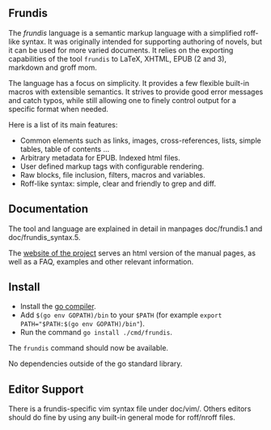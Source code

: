 Frundis
-------

The *frundis* language is a semantic markup language with a simplified
roff-like syntax. It was originally intended for supporting authoring of
novels, but it can be used for more varied documents.  It relies on the
exporting capabilities of the tool `frundis` to LaTeX, XHTML, EPUB (2 and 3),
markdown and groff mom.

The language has a focus on simplicity. It provides a few flexible built-in
macros with extensible semantics. It strives to provide good error messages and
catch typos, while still allowing one to finely control output for a specific
format when needed.

Here is a list of its main features:

+ Common elements such as links, images, cross-references, lists, simple
  tables, table of contents …
+ Arbitrary metadata for EPUB. Indexed html files.
+ User defined markup tags with configurable rendering.
+ Raw blocks, file inclusion, filters, macros and variables.
+ Roff-like syntax: simple, clear and friendly to grep and diff.

Documentation
-------------

The tool and language are explained in detail in manpages doc/frundis.1 and
doc/frundis\_syntax.5.

The [website of the project](https://frundis.tuxfamily.org/) serves an html
version of the manual pages, as well as a FAQ, examples and other relevant
information.

Install
-------

+ Install the [go compiler](https://golang.org/).
+ Add `$(go env GOPATH)/bin` to your `$PATH` (for example `export PATH="$PATH:$(go env GOPATH)/bin"`).
+ Run the command `go install ./cmd/frundis`.
  
The `frundis` command should now be available.

No dependencies outside of the go standard library.

Editor Support
--------------

There is a frundis-specific vim syntax file under doc/vim/. Others editors
should do fine by using any built-in general mode for roff/nroff files.
